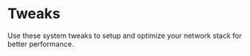 Tweaks
===
Use these system tweaks to setup and optimize your network stack for better performance.
